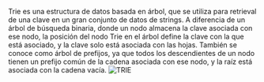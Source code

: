 Trie es una estructura de datos basada en árbol, que se utiliza para retrieval de una clave en un gran conjunto de datos de strings. A diferencia de un árbol de búsqueda binaria, donde un nodo almacena la clave asociada con ese nodo, la posición del nodo Trie en el árbol define la clave con la que está asociado, y la clave solo está asociada con las hojas. También se conoce como árbol de prefijos, ya que todos los descendientes de un nodo tienen un prefijo común de la cadena asociada con ese nodo, y la raíz está asociada con la cadena vacía.
![TRIE](https://1.bp.blogspot.com/_kRev2kjeMro/S7Xtql_DlfI/AAAAAAAACKI/8pQFTiifsk0/s1600/TRIE+ADT.png)
